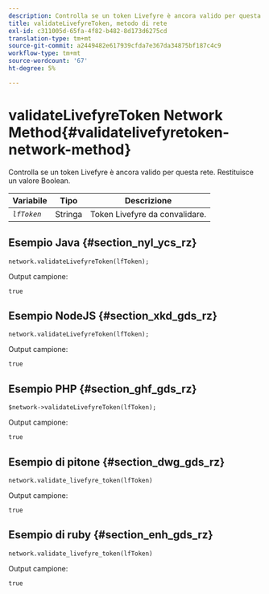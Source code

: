 ```yaml
---
description: Controlla se un token Livefyre è ancora valido per questa rete. Restituisce un valore Boolean.
title: validateLivefyreToken, metodo di rete
exl-id: c311005d-65fa-4f82-b482-8d173d6275cd
translation-type: tm+mt
source-git-commit: a2449482e617939cfda7e367da34875bf187c4c9
workflow-type: tm+mt
source-wordcount: '67'
ht-degree: 5%

---
```


# validateLivefyreToken Network Method{#validatelivefyretoken-network-method}

Controlla se un token Livefyre è ancora valido per questa rete. Restituisce un valore Boolean.

| Variabile | Tipo | Descrizione |
|---|---|---|
| *`lfToken`* | Stringa | Token Livefyre da convalidare. |

## Esempio Java {#section_nyl_ycs_rz}

```
network.validateLivefyreToken(lfToken); 
```

Output campione:

```
true 
```

## Esempio NodeJS {#section_xkd_gds_rz}

```
network.validateLivefyreToken(lfToken); 
```

Output campione:

```
true 
```

## Esempio PHP {#section_ghf_gds_rz}

```
$network->validateLivefyreToken(lfToken); 
```

Output campione:

```
true 
```

## Esempio di pitone {#section_dwg_gds_rz}

```
network.validate_livefyre_token(lfToken) 
```

Output campione:

```
true 
```

## Esempio di ruby {#section_enh_gds_rz}

```
network.validate_livefyre_token(lfToken) 
```

Output campione:

```
true 
```

